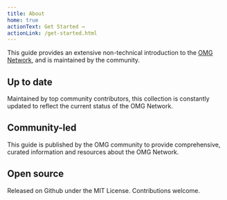 ```yaml
---
title: About
home: true
actionText: Get Started →
actionLink: /get-started.html
---
```


This guide provides an extensive non-technical introduction to the [OMG Network](https://omisego.network/), and is maintained by the community.

<div class="features">
  <div class="feature">
    <h2>Up to date</h2>
    <p>Maintained by top community contributors, this collection is constantly updated to reflect the current status of the OMG Network.</p>
  </div>
  <div class="feature">
    <h2>Community-led</h2>
    <p>This guide is published by the OMG community to provide comprehensive, curated information and resources about the OMG Network.</p>
  </div>
  <div class="feature">
    <h2>Open source</h2>
    <p>Released on Github under the MIT License. Contributions welcome.</p>
  </div>
</div>
